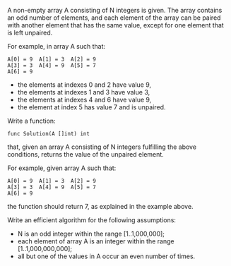 A non-empty array A consisting of N integers is given. The array contains an odd number of elements, and each element of the array can be paired with another element that has the same value, except for one element that is left unpaired.

For example, in array A such that:

	A[0] = 9  A[1] = 3  A[2] = 9
	A[3] = 3  A[4] = 9  A[5] = 7
	A[6] = 9

- the elements at indexes 0 and 2 have value 9,
- the elements at indexes 1 and 3 have value 3,
- the elements at indexes 4 and 6 have value 9,
- the element at index 5 has value 7 and is unpaired.

Write a function:

	func Solution(A []int) int

that, given an array A consisting of N integers fulfilling the above conditions, returns the value of the unpaired element.

For example, given array A such that:

	A[0] = 9  A[1] = 3  A[2] = 9
	A[3] = 3  A[4] = 9  A[5] = 7
	A[6] = 9

the function should return 7, as explained in the example above.

Write an efficient algorithm for the following assumptions:

- N is an odd integer within the range [1..1,000,000];
- each element of array A is an integer within the range [1..1,000,000,000];
- all but one of the values in A occur an even number of times.
